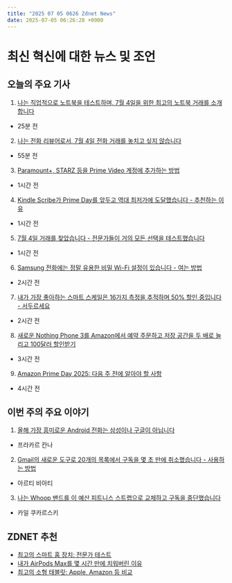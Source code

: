 ```yaml
---
title: "2025 07 05 0626 Zdnet News"
date: 2025-07-05 06:26:28 +0900
---
```


# 최신 혁신에 대한 뉴스 및 조언
## 오늘의 주요 기사 

1. [나는 직업적으로 노트북을 테스트하며, 7월 4일을 위한 최고의 노트북 거래를 소개합니다](https://www.zdnet.com/article/best-4th-of-july-laptop-deals-2025/)  
- 25분 전 

2. [나는 전화 리뷰어로서, 7월 4일 전화 거래를 놓치고 싶지 않습니다](https://www.zdnet.com/article/best-july-4th-phone-deals-2025-07-04/)  
- 55분 전 

3. [Paramount+, STARZ 등을 Prime Video 계정에 추가하는 방법](https://www.zdnet.com/article/add-paramount-starz-and-more-to-your-prime-video-account-for-just-0-99-a-month-heres-how/)  
- 1시간 전 

4. [Kindle Scribe가 Prime Day를 앞두고 역대 최저가에 도달했습니다 - 추천하는 이유](https://www.zdnet.com/article/the-kindle-scribe-just-hit-an-all-time-low-price-ahead-of-prime-day-heres-why-i-recommend-it/)  
- 1시간 전 

5. [7월 4일 거래를 찾았습니다 - 전문가들이 거의 모든 선택을 테스트했습니다](https://www.zdnet.com/article/best-july-4-deals-2025-07-04/)  
- 1시간 전 

6. [Samsung 전화에는 정말 유용한 비밀 Wi-Fi 설정이 있습니다 - 여는 방법](https://www.zdnet.com/article/your-samsung-phone-has-secret-wi-fi-settings-that-are-seriously-useful-heres-how-to-unlock-them/)  
- 2시간 전 

7. [내가 가장 좋아하는 스마트 스케일은 16가지 측정을 추적하며 50% 할인 중입니다 - 서두르세요](https://www.zdnet.com/article/my-favorite-smart-scale-tracks-16-different-measurements-and-is-50-off-but-hurry/)  
- 2시간 전 

8. [새로운 Nothing Phone 3를 Amazon에서 예약 주문하고 저장 공간을 두 배로 늘리고 100달러 할인받기](https://www.zdnet.com/article/preorder-the-new-nothing-phone-3-at-amazon-and-get-double-the-storage-and-100-off/)  
- 3시간 전 

9. [Amazon Prime Day 2025: 다음 주 전에 알아야 할 사항](https://www.zdnet.com/article/amazon-prime-day-starts-july-8-heres-everything-to-know/)  
- 4시간 전 

## 이번 주의 주요 이야기 

1. [올해 가장 흥미로운 Android 전화는 삼성이나 구글이 아닙니다](https://www.zdnet.com/article/i-tried-the-controversial-android-phone-thats-got-the-internet-buzzing-and-left-impressed/)  
- 프라카르 칸나 

2. [Gmail의 새로운 도구로 20개의 목록에서 구독을 몇 초 만에 취소했습니다 - 사용하는 방법](https://www.zdnet.com/article/i-unsubscribed-from-20-lists-in-seconds-with-gmails-new-tool-heres-how-to-use-it/)  
- 아르티 비아티 

3. [나는 Whoop 밴드를 이 예산 피트니스 스트랩으로 교체하고 구독을 중단했습니다](https://www.zdnet.com/article/i-replaced-my-whoop-band-with-this-budget-fitness-strap-and-ditched-the-subscription/)  
- 카일 쿠카르스키 

## ZDNET 추천 
- [최고의 스마트 홈 장치: 전문가 테스트](https://www.zdnet.com/home-and-office/smart-home/best-smart-home-device/)  
- [내가 AirPods Max를 몇 시간 만에 치워버린 이유](https://www.zdnet.com/article/i-put-my-airpods-max-away-within-hours-of-testing-these-headphones/)  
- [최고의 소형 태블릿: Apple, Amazon 등 비교](https://www.zdnet.com/article/best-small-tablet/)